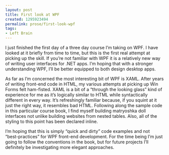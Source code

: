 ```yaml
---
layout: post
title: First look at WPF
created: 1295923494
permalink: prose/first-look-wpf
tags:
- Left Brain
---
```

I just finished the first day of a three day course I&rsquo;m taking on WPF. I have looked at it briefly from time to time, but this is the first real attempt at picking up the skill. If you&rsquo;re not familiar with WPF it is a relatively new way of writing user interfaces for .NET apps. I&rsquo;m hoping that with a stronger understanding WPF, I&rsquo;ll be better equipped to both design desktop apps.

As far as I&rsquo;m concerned the most interesting bit of WPF is XAML. After years of writing front-end code in HTML, my various attempts at picking up Win Forms felt ham-fisted. XAML is a bit of a &ldquo;through the looking glass&rdquo; kind of experience for me as it&rsquo;s logically similar to HTML while syntactically different in every way. It&rsquo;s refreshingly familiar because, if you squint at it just the right way, it resembles bad HTML. Following along the sample code in this particular course book, I find myself building matryoshka doll interfaces not unlike building websites from nested tables. Also, all of the styling to this point has been declared inline. 

I&rsquo;m hoping that this is simply &ldquo;quick and dirty&rdquo; code examples and not &ldquo;best-practices&rdquo; for WPF front-end development. For the time being I&rsquo;m just going to follow the conventions in the book, but for future projects I&rsquo;ll definitely be investigating more elegant approaches.
